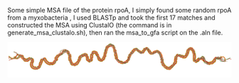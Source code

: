 Some simple MSA file of the protein rpoA, I simply found some random rpoA from a myxobacteria
, I used BLASTp and took the first 17 matches and constructed the MSA using ClustalO 
(the command is in generate_msa_clustalo.sh), then ran the msa_to_gfa script on the .aln file.

![alt text](rpoa_random_sequences.png)
